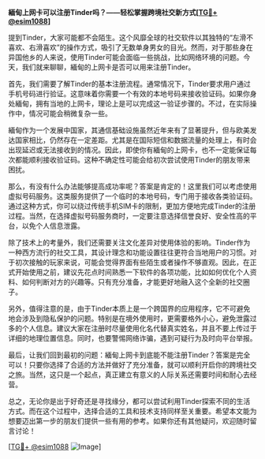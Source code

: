 **緬甸上网卡可以注册Tinder吗？——轻松掌握跨境社交新方式[[TG💪+ @esim1088](https://t.me/s/esim1088)]**

提到Tinder，大家可能都不会陌生。这个风靡全球的社交软件以其独特的“左滑不喜欢、右滑喜欢”的操作方式，吸引了无数单身男女的目光。然而，对于那些身在异国他乡的人来说，使用Tinder可能会面临一些挑战，比如网络环境的问题。今天，我们就来聊聊，緬甸的上网卡是否可以用来注册Tinder。

首先，我们需要了解Tinder的基本注册流程。通常情况下，Tinder要求用户通过手机号码进行验证。这意味着你需要一个有效的本地号码来接收验证码。如果你身处緬甸，拥有当地的上网卡，理论上是可以完成这一验证步骤的。不过，在实际操作中，情况可能会稍微复杂一些。

緬甸作为一个发展中国家，其通信基础设施虽然近年来有了显著提升，但与欧美发达国家相比，仍然存在一定差距。尤其是在国际短信和数据流量的处理上，有时会出现延迟或无法接收到的情况。因此，即使你有緬甸的上网卡，也不一定能保证每次都能顺利接收验证码。这种不确定性可能会给初次尝试使用Tinder的朋友带来困扰。

那么，有没有什么办法能够提高成功率呢？答案是肯定的！这里我们可以考虑使用虚拟号码服务。这类服务提供了一个临时的本地号码，专门用于接收各类验证码。通过这种方式，你可以绕过传统手机SIM卡的限制，更加方便地完成Tinder的注册过程。当然，在选择虚拟号码服务商时，一定要注意选择信誉良好、安全性高的平台，以免个人信息泄露。

除了技术上的考量外，我们还需要关注文化差异对使用体验的影响。Tinder作为一种西方流行的社交工具，其设计理念和功能设置往往更符合当地用户的习惯。对于初次接触的玩家来说，可能会觉得界面有些陌生或者操作不够直观。因此，在正式开始使用之前，建议先花点时间熟悉一下软件的各项功能，比如如何优化个人资料、如何判断对方的兴趣等。只有充分准备，才能更好地融入这个全新的社交圈子。

另外，值得注意的是，由于Tinder本质上是一个跨国界的应用程序，它不可避免地会涉及到隐私保护的问题。特别是在境外使用时，更需要格外小心，避免泄露过多的个人信息。建议大家在注册时尽量使用化名代替真实姓名，并且不要上传过于详细的地理位置信息。同时，也要警惕网络诈骗，遇到可疑行为及时向平台举报。

最后，让我们回到最初的问题：緬甸上网卡到底能不能注册Tinder？答案是完全可以！只要你选择了合适的方法并做好了充分准备，就可以顺利开启你的跨境社交之旅。当然，这只是一个起点，真正建立有意义的人际关系还需要时间和耐心去经营。

总之，无论你是出于好奇还是寻找缘分，都可以尝试利用Tinder探索不同的生活方式。而在这个过程中，选择合适的工具和技术支持同样至关重要。希望本文能为想要迈出第一步的朋友们提供一些有用的参考。如果你还有其他疑问，欢迎随时留言讨论！

[[TG💪+ @esim1088](https://t.me/s/esim1088) ![Image](https://i.postimg.cc/4NQfJmqS/Snipaste-2025-05-13-00-14-12.png)]